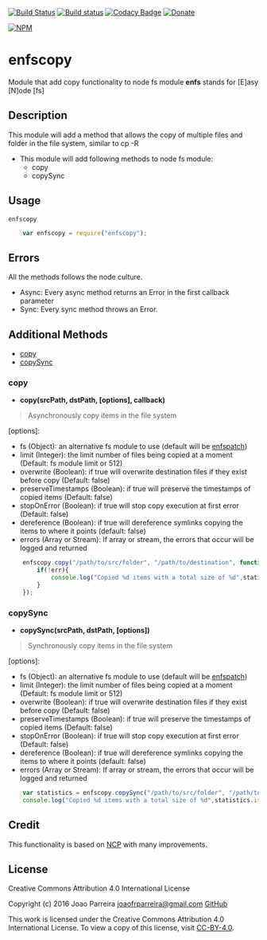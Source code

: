 [![Build Status](https://travis-ci.org/n3okill/enfscopy.svg)](https://travis-ci.org/n3okill/enfscopy)
[![Build status](https://ci.appveyor.com/api/projects/status/wtrnfoek893y2x4p?svg=true)](https://ci.appveyor.com/project/n3okill/enfscopy)
[![Codacy Badge](https://api.codacy.com/project/badge/grade/478a5bf200e44bec8dbb6d6ed5e96dad)](https://www.codacy.com/app/n3okill/enfscopy)
[![Donate](https://www.paypalobjects.com/en_US/i/btn/btn_donate_SM.gif)](https://www.paypal.com/cgi-bin/webscr?cmd=_s-xclick&hosted_button_id=64PYTCDH5UNZ6)

[![NPM](https://nodei.co/npm/enfscopy.png)](https://nodei.co/npm/enfscopy/)

enfscopy
=========
Module that add copy functionality to node fs module
**enfs** stands for [E]asy [N]ode [fs]

Description
-----------
This module will add a method that allows the copy of multiple files
and folder in the file system, similar to cp -R

- This module will add following methods to node fs module:
  * copy
  * copySync
  
Usage
-----
`enfscopy`

```js
    var enfscopy = require("enfscopy");
```

Errors
------
All the methods follows the node culture.
- Async: Every async method returns an Error in the first callback parameter
- Sync: Every sync method throws an Error.


Additional Methods
------------------
- [copy](#copy)
- [copySync](#copysync)


### copy
  - **copy(srcPath, dstPath, [options], callback)**

> Asynchronously copy items in the file system


[options]:
  * fs (Object): an alternative fs module to use (default will be [enfspatch](https://www.npmjs.com/package/enfspatch))
  * limit (Integer): the limit number of files being copied at a moment (Default: fs module limit or 512)
  * overwrite (Boolean): if true will overwrite destination files if they exist before copy (Default: false)
  * preserveTimestamps (Boolean): if true will preserve the timestamps of copied items (Default: false)
  * stopOnError (Boolean): if true will stop copy execution at first error (Default: false)
  * dereference (Boolean): if true will dereference symlinks copying the items to where it points (default: false)
  * errors (Array or Stream): If array or stream, the errors that occur will be logged and returned


```js
    enfscopy.copy("/path/to/src/folder", "/path/to/destination", function(err, statistics){
        if(!err){
            console.log("Copied %d items with a total size of %d",statistics.items,statistics.size);
        }
    });
```


### copySync
  - **copySync(srcPath, dstPath, [options])**

> Synchronously copy items in the file system


[options]:
  * fs (Object): an alternative fs module to use (default will be [enfspatch](https://www.npmjs.com/package/enfspatch))
  * limit (Integer): the limit number of files being copied at a moment (Default: fs module limit or 512)
  * overwrite (Boolean): if true will overwrite destination files if they exist before copy (Default: false)
  * preserveTimestamps (Boolean): if true will preserve the timestamps of copied items (Default: false)
  * stopOnError (Boolean): if true will stop copy execution at first error (Default: false)
  * dereference (Boolean): if true will dereference symlinks copying the items to where it points (default: false)
  * errors (Array or Stream): If array or stream, the errors that occur will be logged and returned



```js
    var statistics = enfscopy.copySync("/path/to/src/folder", "/path/to/destination");
    console.log("Copied %d items with a total size of %d",statistics.items,statistics.size);
```

Credit
------
This functionality is based on [NCP](https://github.com/AvianFlu/ncp) with many improvements.



License
-------

Creative Commons Attribution 4.0 International License

Copyright (c) 2016 Joao Parreira <joaofrparreira@gmail.com> [GitHub](https://github.com/n3okill)

This work is licensed under the Creative Commons Attribution 4.0 International License. 
To view a copy of this license, visit [CC-BY-4.0](http://creativecommons.org/licenses/by/4.0/).


